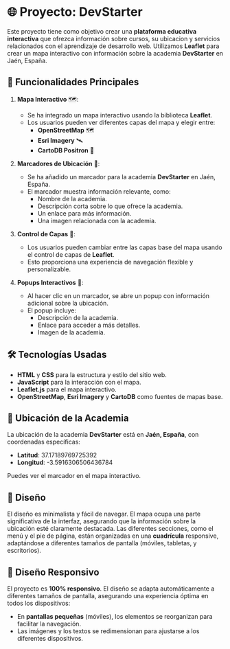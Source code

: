 # 🌐 Proyecto: **DevStarter**

Este proyecto tiene como objetivo crear una **plataforma educativa interactiva** que ofrezca información sobre cursos, su ubicacion y servicios relacionados con el aprendizaje de desarrollo web. Utilizamos **Leaflet** para crear un mapa interactivo con información sobre la academia **DevStarter** en Jaén, España.

## 🚀 Funcionalidades Principales

1. **Mapa Interactivo** 🗺️:
   - Se ha integrado un mapa interactivo usando la biblioteca **Leaflet**.
   - Los usuarios pueden ver diferentes capas del mapa y elegir entre:
     - **OpenStreetMap** 🗺️
     - **Esri Imagery** 🛰️
     - **CartoDB Positron** 🧭

2. **Marcadores de Ubicación** 📍:
   - Se ha añadido un marcador para la academia **DevStarter** en Jaén, España.
   - El marcador muestra información relevante, como:
     - Nombre de la academia.
     - Descripción corta sobre lo que ofrece la academia.
     - Un enlace para más información.
     - Una imagen relacionada con la academia.

3. **Control de Capas** 🧭:
   - Los usuarios pueden cambiar entre las capas base del mapa usando el control de capas de **Leaflet**.
   - Esto proporciona una experiencia de navegación flexible y personalizable.

4. **Popups Interactivos** 📨:
   - Al hacer clic en un marcador, se abre un popup con información adicional sobre la ubicación.
   - El popup incluye:
     - Descripción de la academia.
     - Enlace para acceder a más detalles.
     - Imagen de la academia.

## 🛠️ Tecnologías Usadas

- **HTML** y **CSS** para la estructura y estilo del sitio web.
- **JavaScript** para la interacción con el mapa.
- **Leaflet.js** para el mapa interactivo.
- **OpenStreetMap**, **Esri Imagery** y **CartoDB** como fuentes de mapas base.

## 📍 Ubicación de la Academia

La ubicación de la academia **DevStarter** está en **Jaén, España**, con coordenadas específicas:

- **Latitud**: 37.17189769725392
- **Longitud**: -3.5916306506436784

Puedes ver el marcador en el mapa interactivo.

## 🎨 Diseño

El diseño es minimalista y fácil de navegar. El mapa ocupa una parte significativa de la interfaz, asegurando que la información sobre la ubicación esté claramente destacada. Las diferentes secciones, como el menú y el pie de página, están organizadas en una **cuadrícula** responsive, adaptándose a diferentes tamaños de pantalla (móviles, tabletas, y escritorios).

## 📱 Diseño Responsivo

El proyecto es **100% responsivo**. El diseño se adapta automáticamente a diferentes tamaños de pantalla, asegurando una experiencia óptima en todos los dispositivos:

- En **pantallas pequeñas** (móviles), los elementos se reorganizan para facilitar la navegación.
- Las imágenes y los textos se redimensionan para ajustarse a los diferentes dispositivos.


